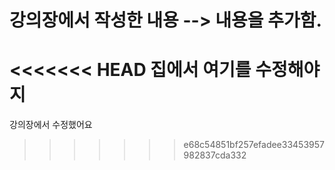 # 강의장에서 작성한 내용 -->  내용을 추가함.

<<<<<<< HEAD
집에서 여기를 수정해야지
=======
강의장에서 수정했어요
>>>>>>> e68c54851bf257efadee33453957982837cda332
